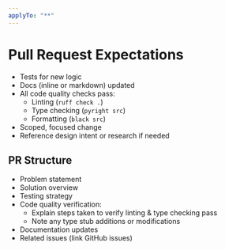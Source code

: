 ```yaml
---
applyTo: "**"
---
```


# Pull Request Expectations

- Tests for new logic
- Docs (inline or markdown) updated
- All code quality checks pass:
  - Linting (`ruff check .`)
  - Type checking (`pyright src`)
  - Formatting (`black src`)
- Scoped, focused change
- Reference design intent or research if needed

## PR Structure

- Problem statement
- Solution overview
- Testing strategy
- Code quality verification:
  - Explain steps taken to verify linting & type checking pass
  - Note any type stub additions or modifications
- Documentation updates
- Related issues (link GitHub issues)
